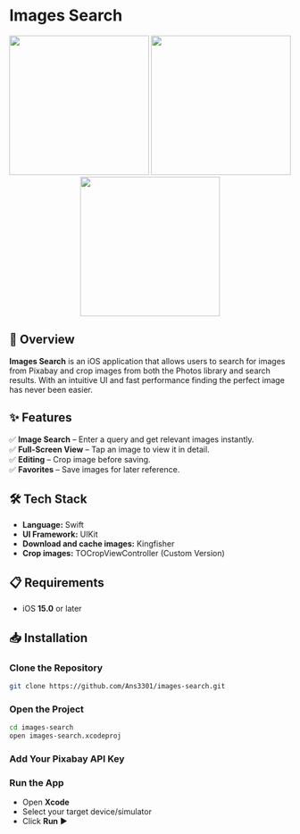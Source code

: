 # Images Search
<p align="center">
    <img src="https://github.com/user-attachments/assets/c9d779f7-dda5-47f3-8d84-f36bdfd2441c" width="250">
    <img src="https://github.com/user-attachments/assets/77975d42-285b-409f-839a-bba91f3c0ea5" width="250">
    <img src="https://github.com/user-attachments/assets/fde069d4-55ce-4409-9d01-79612348cf78" width="250">
</p>

## 🚀 Overview

**Images Search** is an iOS application that allows users to search for images from Pixabay and crop images from both the Photos library and search results. With an intuitive UI and fast performance finding the perfect image has never been easier.
## ✨ Features

✅ **Image Search** – Enter a query and get relevant images instantly.  
✅ **Full-Screen View** – Tap an image to view it in detail.  
✅ **Editing** – Crop image before saving.  
✅ **Favorites** – Save images for later reference.
## 🛠 Tech Stack

- **Language:** Swift   
- **UI Framework:** UIKit
- **Download and cache images:** Kingfisher  
- **Crop images:** TOCropViewController (Custom Version) 
## 📋 Requirements

- iOS **15.0** or later
## 📥 Installation

### Clone the Repository
```bash
git clone https://github.com/Ans3301/images-search.git
```

### Open the Project
```bash
cd images-search
open images-search.xcodeproj
```

### Add Your Pixabay API Key

### Run the App
- Open **Xcode**
- Select your target device/simulator
- Click **Run** ▶️
